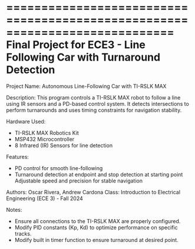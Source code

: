 ============================================================================
Final Project for ECE3 - Line Following Car with Turnaround Detection
============================================================================
Project Name: Autonomous Line-Following Car with TI-RSLK MAX

Description:
This program controls a TI-RSLK MAX robot to follow a line using IR sensors 
and a PD-based control system. It detects intersections to perform 
turnarounds and uses timing constraints for navigation stability. 

Hardware Used:
- TI-RSLK MAX Robotics Kit
- MSP432 Microcontroller
- 8 Infrared (IR) Sensors for line detection

Features:
- PD control for smooth line-following
- Turnaround detection at endpoint and stop detection at starting point
 Adjustable speed and precision for stable navigation
 
Authors: Oscar Rivera, Andrew Cardona
Class: Introduction to Electrical Engineering (ECE 3) - Fall 2024

Notes:
- Ensure all connections to the TI-RSLK MAX are properly configured.
- Modify PID constants (Kp, Kd) to optimize performance on specific tracks.
- Modify built in timer function to ensure turnaround at desired point.

